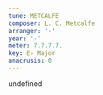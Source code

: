 ```yaml
---
tune: METCALFE
composer: L. C. Metcalfe
arranger: '-'
year: '-'
meter: 7.7.7.7.
key: E♭ Major
anacrusis: 0
---
```

undefined